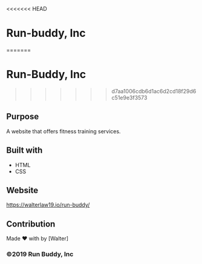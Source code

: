 <<<<<<< HEAD
# Run-buddy, Inc
=======
# Run-Buddy, Inc
>>>>>>> d7aa1006cdb6d1ac6d2cd18f29d6c51e9e3f3573

## Purpose
A website that offers fitness training services.

## Built with
* HTML
* CSS

## Website
https://walterlaw19.io/run-buddy/

## Contribution
Made ❤️ with by [Walter]

### ©️2019 Run Buddy, Inc
